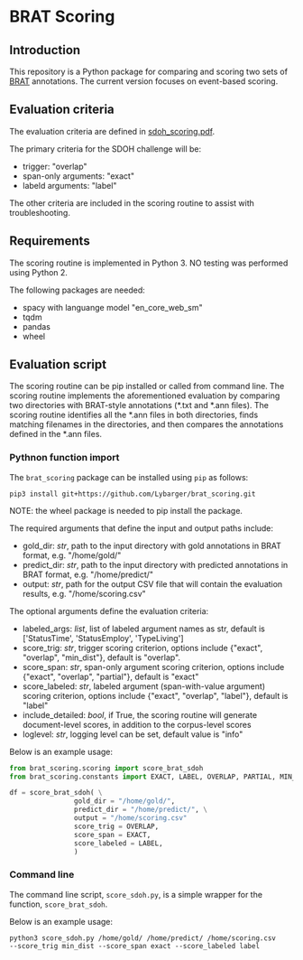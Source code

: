# BRAT Scoring

## Introduction
This repository is a Python package for comparing and scoring two sets of [BRAT](https://brat.nlplab.org/) annotations. The current version focuses on event-based scoring.

## Evaluation criteria
The evaluation criteria are defined in [sdoh_scoring.pdf](docs/sdoh_scoring.pdf).

The primary criteria for the SDOH challenge will be:
- trigger: "overlap"
- span-only arguments: "exact"
- labeld arguments: "label"    

The other criteria are included in the scoring routine to assist with troubleshooting.

## Requirements
The scoring routine is implemented in Python 3. NO testing was performed using Python 2.

The following packages are needed:
- spacy with languange model "en_core_web_sm"
- tqdm
- pandas
- wheel

## Evaluation script
The scoring routine can be pip installed or called from command line. The scoring routine implements the aforementioned evaluation by comparing two directories with BRAT-style annotations (*.txt and *.ann files). The scoring routine identifies all the *.ann files in both directories, finds matching filenames in the directories, and then compares the annotations defined in the *.ann files.

### Pythnon function import
 The `brat_scoring` package can be installed using `pip` as follows:

```
pip3 install git+https://github.com/Lybarger/brat_scoring.git
```
NOTE: the wheel package is needed to pip install the package.

The required arguments that define the input and output paths include:
- gold_dir: *str*, path to the input directory with gold annotations in BRAT format, e.g. "/home/gold/"
- predict_dir: *str*, path to the input directory with predicted annotations in BRAT format, e.g. "/home/predict/"
- output: *str*, path for the output CSV file that will contain the evaluation results, e.g. "/home/scoring.csv"

The optional arguments define the evaluation criteria:
- labeled_args: *list*, list of labeled argument names as str, default is ['StatusTime', 'StatusEmploy', 'TypeLiving']
- score_trig: *str*, trigger scoring criterion, options include {"exact", "overlap", "min\_dist"}, default is "overlap".
- score_span: *str*, span-only argument scoring criterion, options include {"exact", "overlap", "partial"}, default is "exact"
- score_labeled: *str*, labeled argument (span-with-value argument) scoring criterion, options include {"exact", "overlap", "label"}, default is "label"    
- include_detailed: *bool*, if True, the scoring routine will generate document-level scores, in addition to the corpus-level scores
- loglevel: *str*, logging level can be set, default value is "info"

Below is an example usage:

```python
from brat_scoring.scoring import score_brat_sdoh
from brat_scoring.constants import EXACT, LABEL, OVERLAP, PARTIAL, MIN_DIST

df = score_brat_sdoh( \
                gold_dir = "/home/gold/",
                predict_dir = "/home/predict/", \
                output = "/home/scoring.csv"
                score_trig = OVERLAP,
                score_span = EXACT,
                score_labeled = LABEL,
                )
```


### Command line
The command line script, `score_sdoh.py`, is a simple wrapper for the function, `score_brat_sdoh`.

Below is an example usage:
```
python3 score_sdoh.py /home/gold/ /home/predict/ /home/scoring.csv
--score_trig min_dist --score_span exact --score_labeled label
```
